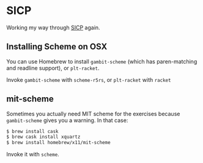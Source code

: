 # SICP

Working my way through [SICP] again.

[SICP]: http://mitpress.mit.edu/sicp/

## Installing Scheme on OSX

You can use Homebrew to install `gambit-scheme` (which has paren-matching and
readline support), or `plt-racket`.

Invoke `gambit-scheme` with `scheme-r5rs`, or `plt-racket` with `racket`

## mit-scheme

Sometimes you actually need MIT scheme for the exercises because `gambit-scheme`
gives you a warning. In that case:

```bash
$ brew install cask
$ brew cask install xquartz
$ brew install homebrew/x11/mit-scheme
```

Invoke it with `scheme`.
